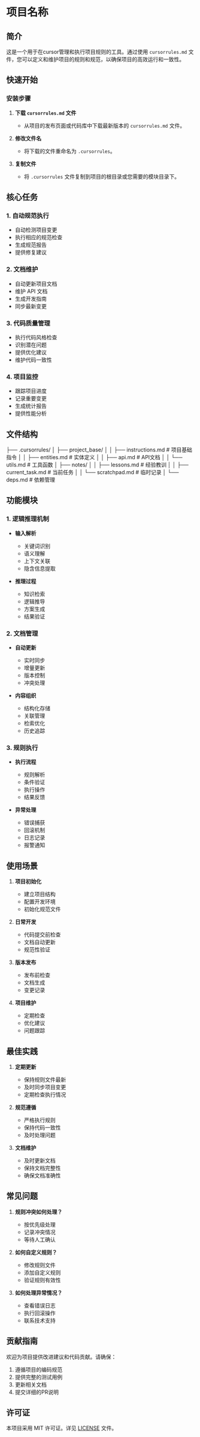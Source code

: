 # 项目名称

## 简介

这是一个用于在cursor管理和执行项目规则的工具。通过使用 `cursorrules.md` 文件，您可以定义和维护项目的规则和规范，以确保项目的高效运行和一致性。

## 快速开始

### 安装步骤

1. **下载 `cursorrules.md` 文件**
   - 从项目的发布页面或代码库中下载最新版本的 `cursorrules.md` 文件。

2. **修改文件名**
   - 将下载的文件重命名为 `.cursorrules`。

3. **复制文件**
   - 将 `.cursorrules` 文件复制到项目的根目录或您需要的模块目录下。

## 核心任务

### 1. 自动规范执行
- 自动检测项目变更
- 执行相应的规范检查
- 生成规范报告
- 提供修复建议

### 2. 文档维护
- 自动更新项目文档
- 维护 API 文档
- 生成开发指南
- 同步最新变更

### 3. 代码质量管理
- 执行代码风格检查
- 识别潜在问题
- 提供优化建议
- 维护代码一致性

### 4. 项目监控
- 跟踪项目进度
- 记录重要变更
- 生成统计报告
- 提供性能分析

## 文件结构
├── .cursorrules/ │ ├── project_base/ │ │ ├── instructions.md # 项目基础指令 │ │ ├── entities.md # 实体定义 │ │ ├── api.md # API文档 │ │ └── utils.md # 工具函数 │ ├── notes/ │ │ ├── lessons.md # 经验教训 │ │ ├── current_task.md # 当前任务 │ │ └── scratchpad.md # 临时记录 │ └── deps.md # 依赖管理


## 功能模块

### 1. 逻辑推理机制
- **输入解析**
  * 关键词识别
  * 语义理解
  * 上下文关联
  * 隐含信息提取

- **推理过程**
  * 知识检索
  * 逻辑推导
  * 方案生成
  * 结果验证

### 2. 文档管理
- **自动更新**
  * 实时同步
  * 增量更新
  * 版本控制
  * 冲突处理

- **内容组织**
  * 结构化存储
  * 关联管理
  * 检索优化
  * 历史追踪

### 3. 规则执行
- **执行流程**
  * 规则解析
  * 条件验证
  * 执行操作
  * 结果反馈

- **异常处理**
  * 错误捕获
  * 回滚机制
  * 日志记录
  * 报警通知

## 使用场景

1. **项目初始化**
   - 建立项目结构
   - 配置开发环境
   - 初始化规范文件

2. **日常开发**
   - 代码提交前检查
   - 文档自动更新
   - 规范性验证

3. **版本发布**
   - 发布前检查
   - 文档生成
   - 变更记录

4. **项目维护**
   - 定期检查
   - 优化建议
   - 问题跟踪

## 最佳实践

1. **定期更新**
   - 保持规则文件最新
   - 及时同步项目变更
   - 定期检查执行情况

2. **规范遵循**
   - 严格执行规则
   - 保持代码一致性
   - 及时处理问题

3. **文档维护**
   - 及时更新文档
   - 保持文档完整性
   - 确保文档准确性

## 常见问题

1. **规则冲突如何处理？**
   - 按优先级处理
   - 记录冲突情况
   - 等待人工确认

2. **如何自定义规则？**
   - 修改规则文件
   - 添加自定义规则
   - 验证规则有效性

3. **如何处理异常情况？**
   - 查看错误日志
   - 执行回滚操作
   - 联系技术支持

## 贡献指南

欢迎为项目提供改进建议和代码贡献。请确保：

1. 遵循项目的编码规范
2. 提供完整的测试用例
3. 更新相关文档
4. 提交详细的PR说明

## 许可证

本项目采用 MIT 许可证。详见 [LICENSE](LICENSE) 文件。
